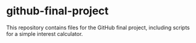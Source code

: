 # github-final-project
This repository contains files for the GitHub final project, including scripts for a simple interest calculator.
